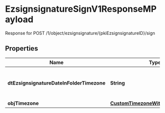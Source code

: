 

# EzsignsignatureSignV1ResponseMPayload

Response for POST /1/object/ezsignsignature/{pkiEzsignsignatureID}/sign

## Properties

| Name | Type | Description | Notes |
|------------ | ------------- | ------------- | -------------|
|**dtEzsignsignatureDateInFolderTimezone** | **String** | The date the Ezsignsignature was signed in folder&#39;s timezone |  |
|**objTimezone** | [**CustomTimezoneWithCodeResponse**](CustomTimezoneWithCodeResponse.md) |  |  [optional] |



